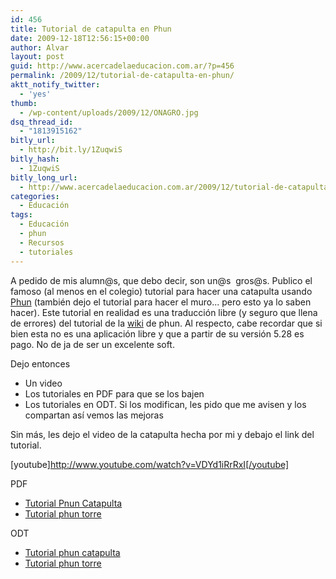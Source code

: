 ```yaml
---
id: 456
title: Tutorial de catapulta en Phun
date: 2009-12-18T12:56:15+00:00
author: Alvar
layout: post
guid: http://www.acercadelaeducacion.com.ar/?p=456
permalink: /2009/12/tutorial-de-catapulta-en-phun/
aktt_notify_twitter:
  - 'yes'
thumb:
  - /wp-content/uploads/2009/12/ONAGRO.jpg
dsq_thread_id:
  - "1813915162"
bitly_url:
  - http://bit.ly/1ZuqwiS
bitly_hash:
  - 1ZuqwiS
bitly_long_url:
  - http://www.acercadelaeducacion.com.ar/2009/12/tutorial-de-catapulta-en-phun/
categories:
  - Educación
tags:
  - Educación
  - phun
  - Recursos
  - tutoriales
---
```

A pedido de mis alumn@s, que debo decir, son un@s  gros@s. Publico el famoso (al menos en el colegio) tutorial para hacer una catapulta usando <a title="Página de phun" href="http://phunland.com" target="_blank">Phun</a> (también dejo el tutorial para hacer el muro... pero esto ya lo saben hacer). Este tutorial en realidad es una traducción libre (y seguro que llena de errores) del tutorial de la <a title="wiki de phun, sección tutoriales" href="http://www.phunland.com/wiki/Tutorials" target="_blank">wiki</a> de phun. Al respecto, cabe recordar que si bien esta no es una aplicación libre y que a partir de su versión 5.28 es pago. No de ja de ser un excelente soft.

Dejo entonces
<ul>
	<li>Un video</li>
	<li>Los tutoriales en PDF para que se los bajen</li>
	<li>Los tutoriales en ODT. Si los modifican, les pido que me avisen y los compartan así vemos las mejoras</li>
</ul>
Sin más, les dejo el video de la catapulta hecha por mi y debajo el link del tutorial.

[youtube]http://www.youtube.com/watch?v=VDYd1iRrRxI[/youtube]

PDF
<ul>
	<li><a href="http://www.acercadelaeducacion.com.ar/wp-content/uploads/2009/12/tutorial_phu_catapulta1.pdf">Tutorial Pnun Catapulta</a></li>
	<li><a href="http://www.acercadelaeducacion.com.ar/wp-content/uploads/2009/12/tutorial_phu_catapulta1.pdf"></a><a href="http://www.acercadelaeducacion.com.ar/wp-content/uploads/2009/12/tutorial_phu_torre.pdf">Tutorial phun torre</a></li>
</ul>
ODT
<ul>
	<li><a href="http://www.acercadelaeducacion.com.ar/wp-content/uploads/2009/12/tutorial_phu_catapulta2.odt">Tutorial phun catapulta</a></li>
	<li><a href="http://www.acercadelaeducacion.com.ar/wp-content/uploads/2009/12/tutorial_phu_catapulta2.odt"></a><a href="http://www.acercadelaeducacion.com.ar/wp-content/uploads/2009/12/tutorial_phu_torre.odt">Tutorial phun torre</a></li>
</ul>